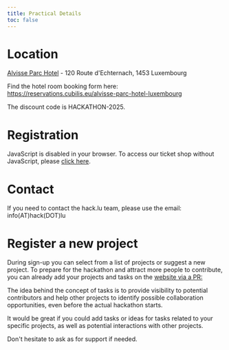 ```yaml
---
title: Practical Details 
toc: false
---
```


# Location

[Alvisse Parc Hotel](https://www.parc-hotel.lu) - 120 Route d'Echternach, 1453 Luxembourg

Find the hotel room booking form here: https://reservations.cubilis.eu/alvisse-parc-hotel-luxembourg

The discount code is HACKATHON-2025.

# Registration

<html>
<pretix-widget event="https://pretix.eu/circl/hackathon/" single-item-select="button"></pretix-widget>
<noscript>
   <div class="pretix-widget">
        <div class="pretix-widget-info-message">
            JavaScript is disabled in your browser. To access our ticket shop without JavaScript, please <a target="_blank" rel="noopener" href="https://pretix.eu/circl/hackathon/">click here</a>.
        </div>
    </div>
</noscript>
</html>

# Contact

If you need to contact the hack.lu team, please use the email: info(AT)hack(DOT)lu


# Register a new project

During sign-up you can select from a list of projects or suggest a new project.
To prepare for the hackathon and attract more people to contribute, you can already add your projects and tasks on the [website via a PR:](https://github.com/hack-lu/hackathon.lu-website)

The idea behind the concept of tasks is to provide visibility to potential contributors and help other projects to identify possible collaboration opportunities, even before the actual hackathon starts.

It would be great if you could add tasks or ideas for tasks related to your specific projects, as well as potential interactions with other projects.

Don't hesitate to ask as for support if needed.
